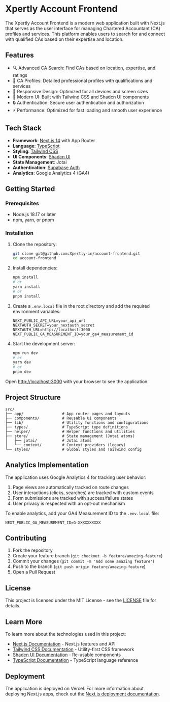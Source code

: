 # Xpertly Account Frontend

The Xpertly Account Frontend is a modern web application built with Next.js that serves as the user interface for managing Chartered Accountant (CA) profiles and services. This platform enables users to search for and connect with qualified CAs based on their expertise and location.

## Features

- 🔍 Advanced CA Search: Find CAs based on location, expertise, and ratings
- 👤 CA Profiles: Detailed professional profiles with qualifications and services
- 📱 Responsive Design: Optimized for all devices and screen sizes
- 🎨 Modern UI: Built with Tailwind CSS and Shadcn UI components
- 🔒 Authentication: Secure user authentication and authorization
- ⚡ Performance: Optimized for fast loading and smooth user experience

## Tech Stack

- **Framework**: [Next.js 14](https://nextjs.org/) with App Router
- **Language**: [TypeScript](https://www.typescriptlang.org/)
- **Styling**: [Tailwind CSS](https://tailwindcss.com/)
- **UI Components**: [Shadcn UI](https://ui.shadcn.com/)
- **State Management**: Jotai
- **Authentication**: [Supabase Auth](https://supabase.com/auth)
- **Analytics**: Google Analytics 4 (GA4)

## Getting Started

### Prerequisites

- Node.js 18.17 or later
- npm, yarn, or pnpm

### Installation

1. Clone the repository:

   ```bash
   git clone git@github.com:Xpertly-in/account-frontend.git
   cd account-frontend
   ```

2. Install dependencies:

   ```bash
   npm install
   # or
   yarn install
   # or
   pnpm install
   ```

3. Create a `.env.local` file in the root directory and add the required environment variables:

   ```env
   NEXT_PUBLIC_API_URL=your_api_url
   NEXTAUTH_SECRET=your_nextauth_secret
   NEXTAUTH_URL=http://localhost:3000
   NEXT_PUBLIC_GA_MEASUREMENT_ID=your_ga4_measurement_id
   ```

4. Start the development server:
   ```bash
   npm run dev
   # or
   yarn dev
   # or
   pnpm dev
   ```

Open [http://localhost:3000](http://localhost:3000) with your browser to see the application.

## Project Structure

```
src/
├── app/                 # App router pages and layouts
├── components/          # Reusable UI components
├── lib/                 # Utility functions and configurations
├── types/               # TypeScript type definitions
├── helper/              # Helper functions and utilities
├── store/               # State management (Jotai atoms)
│   ├── jotai/           # Jotai atoms
│   └── context/         # Context providers (legacy)
└── styles/              # Global styles and Tailwind config
```

## Analytics Implementation

The application uses Google Analytics 4 for tracking user behavior:

1. Page views are automatically tracked on route changes
2. User interactions (clicks, searches) are tracked with custom events
3. Form submissions are tracked with success/failure states
4. User privacy is respected with an opt-out mechanism

To enable analytics, add your GA4 Measurement ID to the `.env.local` file:

```env
NEXT_PUBLIC_GA_MEASUREMENT_ID=G-XXXXXXXXXX
```

## Contributing

1. Fork the repository
2. Create your feature branch (`git checkout -b feature/amazing-feature`)
3. Commit your changes (`git commit -m 'Add some amazing feature'`)
4. Push to the branch (`git push origin feature/amazing-feature`)
5. Open a Pull Request

## License

This project is licensed under the MIT License - see the [LICENSE](LICENSE) file for details.

## Learn More

To learn more about the technologies used in this project:

- [Next.js Documentation](https://nextjs.org/docs) - Next.js features and API
- [Tailwind CSS Documentation](https://tailwindcss.com/docs) - Utility-first CSS framework
- [Shadcn UI Documentation](https://ui.shadcn.com/) - Re-usable components
- [TypeScript Documentation](https://www.typescriptlang.org/docs/) - TypeScript language reference

## Deployment

The application is deployed on Vercel. For more information about deploying Next.js apps, check out the [Next.js deployment documentation](https://nextjs.org/docs/app/building-your-application/deploying).
